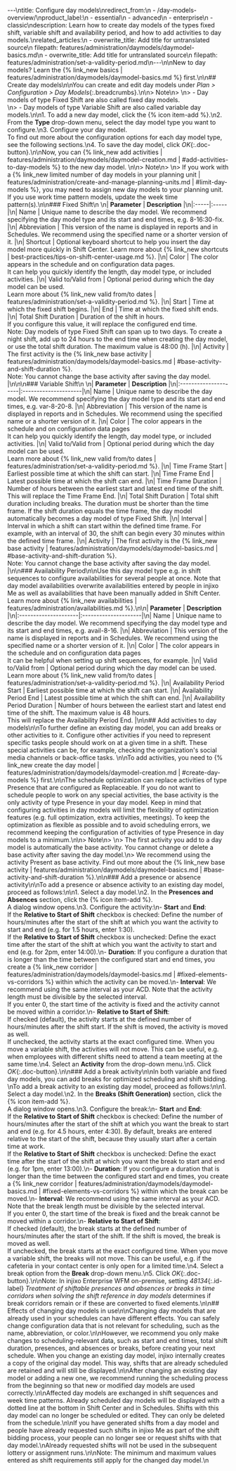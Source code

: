 ---\ntitle: Configure day models\nredirect_from:\n  - /day-models-overview/\nproduct_label:\n  - essential\n  - advanced\n  - enterprise\n  - classic\ndescription: Learn how to create day models of the types fixed shift, variable shift and availability period, and how to add activities to day models.\nrelated_articles:\n  - overwrite_title: Add title for untranslated source\n    filepath: features/administration/daymodels/daymodel-basics.md\n  - overwrite_title: Add title for untranslated source\n    filepath: features/administration/set-a-validity-period.md\n---\n\nNew to day models? Learn the {% link_new basics | features/administration/daymodels/daymodel-basics.md %} first.\n\n## Create day models\n\nYou can create and edit day models under _Plan > Configuration > Day Models_{:.breadcrumbs}.\n\n> Note\n> \n> - Day models of type Fixed Shift are also called fixed day models.<br> \n> - Day models of type Variable Shift are also called variable day models.\n\n1. To add a new day model, click the {% icon item-add %}.\n2. From the **Type** drop-down menu, select the day model type you want to configure.\n3. Configure your day model.<br>To find out more about the configuration options for each day model type, see the following sections.\n4. To save the day model, click _OK_{:.doc-button}.\n\nNow, you can {% link_new add activities | features/administration/daymodels/daymodel-creation.md | #add-activities-to-day-models %} to the new day model. \n\n> Note\n> \n> If you work with a {% link_new limited number of day models in your planning unit | features/administration/create-and-manage-planning-units.md | #limit-day-models %}, you may need to assign new day models to your planning unit. If you use work time pattern models, update the week time pattern(s).\n\n### Fixed Shift\n   \n| **Parameter** | **Description** |\n|:-----|:-----|\n| Name | Unique name to describe the day model. We recommend specifying the day model type and its start and end times, e.g. 8-16:30-fix. |\n| Abbreviation | This version of the name is displayed in reports and in Schedules. We recommend using the specified name or a shorter version of it. |\n| Shortcut | Optional keyboard shortcut to help you insert the day model more quickly in Shift Center. Learn more about {% link_new shortcuts | best-practices/tips-on-shift-center-usage.md %}. |\n| Color |  The color appears in the schedule and on configuration data pages.<br>It can help you quickly identify the length, day model type, or included activities. |\n| Valid to/Valid from | Optional period during which the day model can be used.<br>Learn more about {% link_new valid from/to dates | features/administration/set-a-validity-period.md %}. |\n| Start | Time at which the fixed shift begins. |\n| End | Time at which the fixed shift ends. |\n| Total Shift Duration | Duration of the shift in hours.<br>If you configure this value, it will replace the configured end time.<br>Note: Day models of type Fixed Shift can span up to two days. To create a night shift, add up to 24 hours to the end time when creating the day model, or use the total shift duration. The maximum value is 48:00&nbsp;(h). |\n| Activity | The first activity is the {% link_new base activity | features/administration/daymodels/daymodel-basics.md | #base-activity-and-shift-duration %}.<br>Note: You cannot change the base activity after saving the day model. |\n\n\n### Variable Shift\n   \n| **Parameter** | **Description** |\n|:---------------------|:---------------------|\n| Name | Unique name to describe the day model. We recommend specifying the day model type and its start and end times, e.g. var-8-20-8. |\n| Abbreviation | This version of the name is displayed in reports and in Schedules. We recommend using the specified name or a shorter version of it. |\n| Color |  The color appears in the schedule and on configuration data pages<br>It can help you quickly identify the length, day model type, or included activities. |\n| Valid to/Valid from | Optional period during which the day model can be used.<br>Learn more about {% link_new valid from/to dates | features/administration/set-a-validity-period.md %}. |\n| Time Frame Start | Earliest possible time at which the shift can start. |\n| Time Frame End | Latest possible time at which the shift can end. |\n| Time Frame Duration | Number of hours between the earliest start and latest end time of the shift.<br>This will replace the Time Frame End. |\n| Total Shift Duration | Total shift duration including breaks. The duration must be shorter than the time frame. If the shift duration equals the time frame, the day model automatically becomes a day model of type Fixed Shift. |\n| Interval | Interval in which a shift can start within the defined time frame. For example, with an interval of 30, the shift can begin every 30&nbsp;minutes within the defined time frame. |\n| Activity | The first activity is the {% link_new base activity | features/administration/daymodels/daymodel-basics.md | #base-activity-and-shift-duration %}.<br>Note: You cannot change the base activity after saving the day model. |\n\n### Availability Period\n\nUse this day model type e.g. in shift sequences to configure availabilities for several people at once. Note that day model availabilities overwrite availabilities entered by people in injixo Me as well as availabilities that have been manually added in Shift Center. Learn more about {% link_new availabilities | features/administration/availabilities.md %}.\n\n| **Parameter** | **Description** |\n|:---------------------|:---------------------|\n| Name | Unique name to describe the day model. We recommend specifying the day model type and its start and end times, e.g. avail-8-16. |\n| Abbreviation | This version of the name is displayed in reports and in Schedules. We recommend using the specified name or a shorter version of it. |\n| Color |  The color appears in the schedule and on configuration data pages<br>It can be helpful when setting up shift sequences, for example. |\n| Valid to/Valid from | Optional period during which the day model can be used.<br>Learn more about {% link_new valid from/to dates | features/administration/set-a-validity-period.md %}. |\n| Availability Period Start | Earliest possible time at which the shift can start. |\n| Availability Period End | Latest possible time at which the shift can end. |\n| Availability Period Duration | Number of hours between the earliest start and latest end time of the shift. The maximum value is 48&nbsp;hours.<br>This will replace the Availability Period End. |\n\n## Add activities to day models\n\nTo further define an existing day model, you can add breaks or other activities to it. Configure other activities if you need to represent specific tasks people should work on at a given time in a shift. These special activities can be, for example, checking the organization's social media channels or back-office tasks. \n\nTo add activities, you need to {% link_new create the day model | features/administration/daymodels/daymodel-creation.md | #create-day-models %} first.\n\nThe schedule optimization can replace activities of type Presence that are configured as Replaceable. If you do not want to schedule people to work on any special activities, the base activity is the only activity of type Presence in your day model. Keep in mind that configuring activities in day models will limit the flexibility of optimization features (e.g. full optimization, extra activities, meetings). To keep the optimization as flexible as possible and to avoid scheduling errors, we recommend keeping the configuration of activities of type Presence in day models to a minimum.\n\n> Note\n> \n> The first activity you add to a day model is automatically the base activity. You cannot change or delete a base activity after saving the day model.\n> We recommend using the activity Present as base activity. Find out more about the {% link_new base activity | features/administration/daymodels/daymodel-basics.md | #base-activity-and-shift-duration %}.\n\n### Add a presence or absence activity\n\nTo add a presence or absence activity to an existing day model, proceed as follows:\n\n1. Select a day model.\n2. In the **Presences and Absences** section, click the {% icon item-add %}.<br>A dialog window opens.\n3. Configure the activity:\n- **Start** and **End**:<br>If the **Relative to Start of Shift** checkbox is checked: Define the number of hours/minutes after the start of the shift at which you want the activity to start and end (e.g. for 1.5 hours, enter 1:30).<br>If the **Relative to Start of Shift** checkbox is unchecked: Define the exact time after the start of the shift at which you want the activity to start and end (e.g. for 2pm, enter 14:00).\n- **Duration**: If you configure a duration that is longer than the time between the configured start and end times, you create a {% link_new corridor | features/administration/daymodels/daymodel-basics.md | #fixed-elements-vs-corridors %} within which the activity can be moved.\n- **Interval**: We recommend using the same interval as your ACD. Note that the activity length must be divisible by the selected interval.<br>If you enter 0, the start time of the activity is fixed and the activity cannot be moved within a corridor.\n- **Relative to Start of Shift**:<br>If checked (default), the activity starts at the defined number of hours/minutes after the shift start. If the shift is moved, the activity is moved as well.<br>If unchecked, the activity starts at the exact configured time. When you move a variable shift, the activities will not move. This can be useful, e.g. when employees with different shifts need to attend a team meeting at the same time.\n4. Select an **Activity** from the drop-down menu.\n5. Click _OK_{:.doc-button}.\n\n### Add a break activity\n\nIn both variable and fixed day models, you can add breaks for optimized scheduling and shift bidding.  \nTo add a break activity to an existing day model, proceed as follows:\n\n1. Select a day model.\n2. In the **Breaks (Shift Generation)** section, click the {% icon item-add %}.<br>A dialog window opens.\n3. Configure the break:\n- **Start** and **End**:<br>If the **Relative to Start of Shift** checkbox is checked: Define the number of hours/minutes after the start of the shift at which you want the break to start and end (e.g. for 4.5 hours, enter 4:30). By default, breaks are entered relative to the start of the shift, because they usually start after a certain time at work.<br>If the **Relative to Start of Shift** checkbox is unchecked: Define the exact time after the start of the shift at which you want the break to start and end (e.g. for 1pm, enter 13:00).\n- **Duration**: If you configure a duration that is longer than the time between the configured start and end times, you create a {% link_new corridor | features/administration/daymodels/daymodel-basics.md | #fixed-elements-vs-corridors %} within which the break can be moved.\n- **Interval**: We recommend using the same interval as your ACD. Note that the break length must be divisible by the selected interval.<br>If you enter 0, the start time of the break is fixed and the break cannot be moved within a corridor.\n- **Relative to Start of Shift**:<br>If checked (default), the break starts at the defined number of hours/minutes after the start of the shift. If the shift is moved, the break is moved as well.<br>If unchecked, the break starts at the exact configured time. When you move a variable shift, the breaks will not move. This can be useful, e.g. if the cafeteria in your contact center is only open for a limited time.\n4. Select a break option from the **Break** drop-down menu.\n5. Click _OK_{:.doc-button}.\n\nNote: In injixo Enterprise WFM on-premise, setting _48134_{:.id-label} _Treatment of shiftable presences and absences or breaks in time corridors when solving the shift reference in day models_ determines if break corridors remain or if these are converted to fixed elements.\n\n## Effects of changing day models in use\n\nChanging day models that are already used in your schedules can have different effects. You can safely change configuration data that is not relevant for scheduling, such as the name, abbreviation, or color.\n\nHowever, we recommend you only make changes to scheduling-relevant data, such as start and end times, total shift duration, presences, and absences or breaks, before creating your next schedule. When you change an existing day model, injixo internally creates a copy of the original day model. This way, shifts that are already scheduled are retained and will still be displayed.\n\nAfter changing an existing day model or adding a new one, we recommend running the scheduling process from the beginning so that new or modified day models are used correctly.\n\nAffected day models are exchanged in shift sequences and week time patterns. Already scheduled day models will be displayed with a dotted line at the bottom in Shift Center and in Schedules. Shifts with this day model can no longer be scheduled or edited. They can only be deleted from the schedule.\n\nIf you have generated shifts from a day model and people have already requested such shifts in injixo Me as part of the shift bidding process, your people can no longer see or request shifts with that day model.\nAlready requested shifts will not be used in the subsequent lottery or assignment runs.\n\nNote: The minimum and maximum values entered as shift requirements still apply for the changed day model.\n
